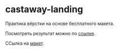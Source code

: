 # castaway-landing

Практика вёрстки на основе бесплатного макета.

Посмотреть результат можно по [ссылке](https://olia-tsk.github.io/castaway/ "https://olia-tsk.github.io/castaway").

ССылка на [макет](https://www.figma.com/file/AUYk74G5xff0OjivoT0dxA/Castaway).
